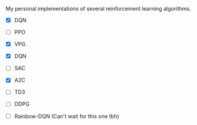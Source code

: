 My personal implementations of several reinforcement learning algorithms.

- [x] DQN
- [ ] PPO
- [x] VPG
- [x] DQN
- [ ] SAC
- [x] A2C
- [ ] TD3
- [ ] DDPG
- [ ] Rainbow-DQN (Can't wait for this one tbh)

